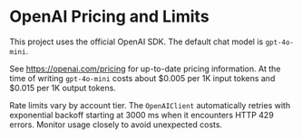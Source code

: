 # OpenAI Pricing and Limits

This project uses the official OpenAI SDK. The default chat model is `gpt-4o-mini`.

See <https://openai.com/pricing> for up-to-date pricing information. At the time
of writing `gpt-4o-mini` costs about $0.005 per 1K input tokens and
$0.015 per 1K output tokens.

Rate limits vary by account tier. The `OpenAIClient` automatically retries with
exponential backoff starting at 3000&nbsp;ms when it encounters HTTP 429 errors.
Monitor usage closely to avoid unexpected costs.
